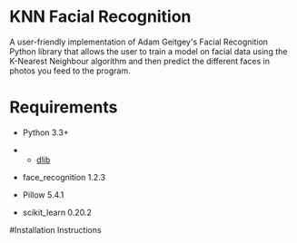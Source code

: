 # KNN Facial Recognition
A user-friendly implementation of Adam Geitgey's Facial Recognition Python library that allows the user to train a model on facial data using the K-Nearest Neighbour algorithm and then predict the different faces in photos you feed to the program.

# Requirements
- Python 3.3+
- * [dlib](https://gist.github.com/ageitgey/629d75c1baac34dfa5ca2a1928a7aeaf)

- face_recognition 1.2.3
- Pillow 5.4.1
- scikit_learn 0.20.2

#Installation Instructions
